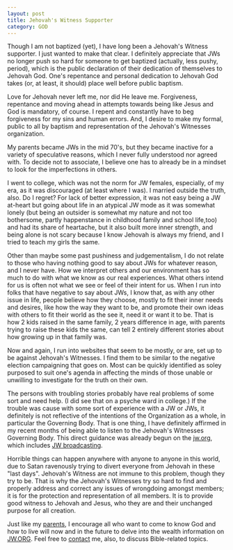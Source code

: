 ```yaml
---
layout: post
title: Jehovah's Witness Supporter
category: GOD
---
```


Though I am not baptized (yet), I have long been a Jehovah's Witness supporter. I just wanted to make that clear. I definitely appreciate that JWs no longer push so hard for someone to get baptized (actually, less pushy, period), which is the public declaration of their dedication of themselves to Jehovah God. One's repentance and personal dedication to Jehovah God takes (or, at least, it should) place well before public baptism.

Love for Jehovah never left me, nor did He leave me. Forgiveness, repentance and moving ahead in attempts towards being like Jesus and God is mandatory, of course. I repent and constantly have to beg forgiveness for my sins and human errors. And, I desire to make my formal, public to all by baptism and representation of the Jehovah's Witnesses organization.

My parents became JWs in the mid 70's, but they became inactive for a variety of speculative reasons, which I never fully understood nor agreed with. To decide not to associate, I believe one has to already be in a mindset to look for the imperfections in others. 

I went to college, which was not the norm for JW females, especially, of my era, as it was discouraged (at least where I was). I married outside the truth, also. Do I regret? For lack of better expression, it was not easy being a JW at-heart but going about life in an atypical JW mode as it was somewhat lonely (but being an outsider is somewhat my nature and not too bothersome, partly happenstance in childhood family and school life,too) and had its share of heartache, but it also built more inner strength, and being alone is not scary because I know Jehovah is always my friend, and I tried to teach my girls the same. 

Other than maybe some past pushiness and judgementalism, I do not relate to those who having nothing good to say about JWs for whatever reason, and I never have. How we interpret others and our environment has so much to do with what we know as our real experiences. What others intend for us is often not what we see or feel of their intent for us. When I run into folks that have negative to say about JWs, I know that, as with any other issue in life, people believe how they choose, mostly to fit their inner needs and desires, like how the way they want to be, and promote their own ideas with others to fit their world as the see it, need it or want it to be. That is how 2 kids raised in the same family, 2 years difference in age, with parents trying to raise these kids the same, can tell 2 entirely different stories about how growing up in that family was.

Now and again, I run into websites that seem to be mostly, or are, set up to be against Jehovah's Witnesses. I find them to be similar to the negative election campaigning that goes on. Most can be quickly identified as soley purposed to suit one's agenda in affecting the minds of those unable or unwilling to investigate for the truth on their own. 

The persons with troubling stories probably have real problems of some sort and need help. (I did see that on a psyche ward in college.) If the trouble was cause with some sort of experience with a JW or JWs, it definitely is not reflective of the intentions of the Organization as a whole, in particular the Governing Body. That is one thing, I have definitely affirmed in my recent months of being able to listen to the Jehovah's Witnesses Governing Body. This direct guidance was already begun on the [jw.org](https://jw.org/), which includes [JW broadcasting](https://www.jw.org/en/online-help/jw-broadcasting/). 

Horrible things can happen anywhere with anyone to anyone in this world, due to Satan ravenously trying to divert everyone from Jehovah in these "last days". Jehovah's Witness are not immune to this problem, though they try to be. That is why the Jehovah's Witnesses try so hard to find and properly address and correct any issues of wrongdoing amongst members; it is for the protection and representation of all members. It is to provide good witness to Jehovah and Jesus, who they are and their unchanged purpose for all creation. 

Just like my <a href="/Mom-is-Free/#PRAY">parents</a>, I encourage all who want to come to know God and how to live will now and in the future to delve into the wealth information on [JW.ORG](https://www.jw.org/). Feel free to [contact]("/contact/") me, also, to discuss Bible-related topics.


